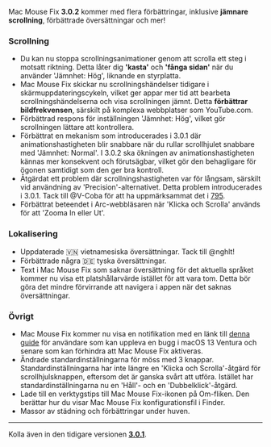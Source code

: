 Mac Mouse Fix **3.0.2** kommer med flera förbättringar, inklusive **jämnare scrollning**, förbättrade översättningar och mer!

### Scrollning

- Du kan nu stoppa scrollningsanimationer genom att scrolla ett steg i motsatt riktning. Detta låter dig **'kasta'** och **'fånga sidan'** när du använder 'Jämnhet: Hög', liknande en styrplatta.
- Mac Mouse Fix skickar nu scrollningshändelser tidigare i skärmuppdateringscykeln, vilket ger appar mer tid att bearbeta scrollningshändelserna och visa scrollningen jämnt. Detta **förbättrar bildfrekvensen**, särskilt på komplexa webbplatser som YouTube.com.
- Förbättrad respons för inställningen 'Jämnhet: Hög', vilket gör scrollningen lättare att kontrollera.
- Förbättrat en mekanism som introducerades i 3.0.1 där animationshastigheten blir snabbare när du rullar scrollhjulet snabbare med 'Jämnhet: Normal'. I 3.0.2 ska ökningen av animationshastigheten kännas mer konsekvent och förutsägbar, vilket gör den behagligare för ögonen samtidigt som den ger bra kontroll.
- Åtgärdat ett problem där scrollningshastigheten var för långsam, särskilt vid användning av 'Precision'-alternativet. Detta problem introducerades i 3.0.1. Tack till @V-Coba för att ha uppmärksammat det i [795](https://github.com/noah-nuebling/mac-mouse-fix/issues/795).
- Förbättrat beteendet i Arc-webbläsaren när 'Klicka och Scrolla' används för att 'Zooma In eller Ut'.

### Lokalisering

- Uppdaterade 🇻🇳 vietnamesiska översättningar. Tack till @nghlt!
- Förbättrade några 🇩🇪 tyska översättningar.
- Text i Mac Mouse Fix som saknar översättning för det aktuella språket kommer nu visa ett platshållarvärde istället för att vara tom. Detta bör göra det mindre förvirrande att navigera i appen när det saknas översättningar.

### Övrigt

- Mac Mouse Fix kommer nu visa en notifikation med en länk till [denna guide](https://github.com/noah-nuebling/mac-mouse-fix/discussions/861) för användare som kan uppleva en bugg i macOS 13 Ventura och senare som kan förhindra att Mac Mouse Fix aktiveras.
- Ändrade standardinställningarna för möss med 3 knappar. Standardinställningarna har inte längre en 'Klicka och Scrolla'-åtgärd för scrollhjulsknappen, eftersom det är ganska svårt att utföra. Istället har standardinställningarna nu en 'Håll'- och en 'Dubbelklick'-åtgärd.
- Lade till en verktygstips till Mac Mouse Fix-ikonen på Om-fliken. Den berättar hur du visar Mac Mouse Fix konfigurationsfil i Finder.
- Massor av städning och förbättringar under huven.

---

Kolla även in den tidigare versionen [**3.0.1**](https://github.com/noah-nuebling/mac-mouse-fix/releases/tag/3.0.1).
